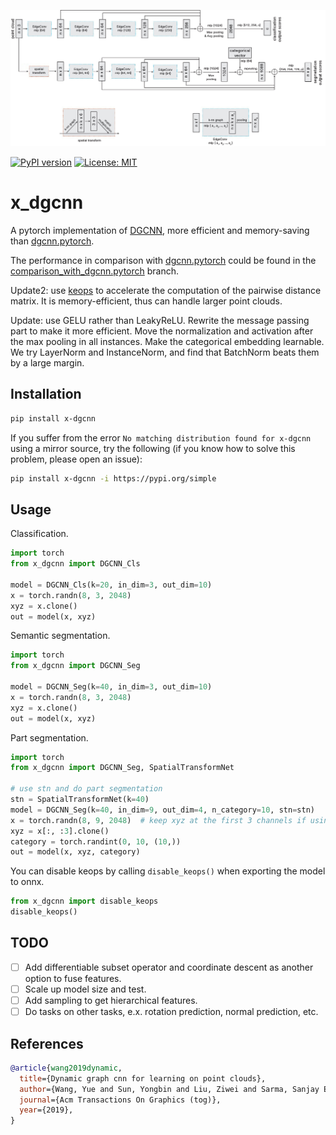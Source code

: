 <img src="./dgcnn.jpg" width="1200px"></img>

[![PyPI version](https://badge.fury.io/py/x-dgcnn.svg)](https://badge.fury.io/py/x-dgcnn)
[![License: MIT](https://img.shields.io/badge/License-MIT-yellow.svg)](https://opensource.org/licenses/MIT)

# x_dgcnn

A pytorch implementation of [DGCNN](https://arxiv.org/abs/1801.07829), more efficient and memory-saving than
[dgcnn.pytorch](https://github.com/antao97/dgcnn.pytorch).

The performance in comparison with [dgcnn.pytorch](https://github.com/antao97/dgcnn.pytorch) could be found in
the [comparison_with_dgcnn.pytorch](https://github.com/kentechx/x-dgcnn/tree/comparison_with_dgcnn.pytorch) branch.

Update2: use [keops](https://github.com/getkeops/keops) to accelerate the computation of the pairwise distance matrix.
It is memory-efficient, thus can handle larger point clouds.

Update: use GELU rather than LeakyReLU. Rewrite the message passing part to make it more efficient. Move the
normalization and activation after the max pooling in all instances. Make the categorical embedding learnable.
We try LayerNorm and InstanceNorm, and find that BatchNorm beats them by a large margin.

## Installation

```bash
pip install x-dgcnn
```

If you suffer from the error `No matching distribution found for x-dgcnn` using a mirror source, try the following
(if you know how to solve this problem, please open an issue):

```bash
pip install x-dgcnn -i https://pypi.org/simple
```

## Usage

Classification.

```python
import torch
from x_dgcnn import DGCNN_Cls

model = DGCNN_Cls(k=20, in_dim=3, out_dim=10)
x = torch.randn(8, 3, 2048)
xyz = x.clone()
out = model(x, xyz)

```

Semantic segmentation.

```python
import torch
from x_dgcnn import DGCNN_Seg

model = DGCNN_Seg(k=40, in_dim=3, out_dim=10)
x = torch.randn(8, 3, 2048)
xyz = x.clone()
out = model(x, xyz)
```

Part segmentation.

```python
import torch
from x_dgcnn import DGCNN_Seg, SpatialTransformNet

# use stn and do part segmentation
stn = SpatialTransformNet(k=40)
model = DGCNN_Seg(k=40, in_dim=9, out_dim=4, n_category=10, stn=stn)
x = torch.randn(8, 9, 2048)  # keep xyz at the first 3 channels if using stn
xyz = x[:, :3].clone()
category = torch.randint(0, 10, (10,))
out = model(x, xyz, category)
```

You can disable keops by calling `disable_keops()` when exporting the model to onnx.

```python
from x_dgcnn import disable_keops
disable_keops()
```


## TODO

- [ ] Add differentiable subset operator and coordinate descent as another option to fuse features.
- [ ] Scale up model size and test.
- [ ] Add sampling to get hierarchical features.
- [ ] Do tasks on other tasks, e.x. rotation prediction, normal prediction, etc.

## References

```bibtex
@article{wang2019dynamic,
  title={Dynamic graph cnn for learning on point clouds},
  author={Wang, Yue and Sun, Yongbin and Liu, Ziwei and Sarma, Sanjay E and Bronstein, Michael M and Solomon, Justin M},
  journal={Acm Transactions On Graphics (tog)},
  year={2019},
}
```
